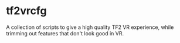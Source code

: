 # tf2vrcfg
A collection of scripts to give a high quality TF2 VR experience, while trimming out features that don't look good in VR.
